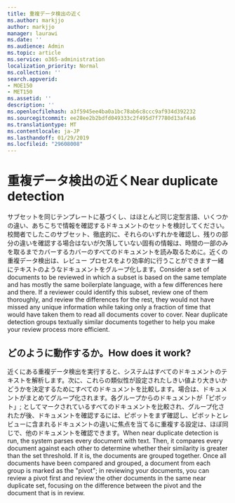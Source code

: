 ```yaml
---
title: 重複データ検出の近く
ms.author: markjjo
author: markjjo
manager: laurawi
ms.date: ''
ms.audience: Admin
ms.topic: article
ms.service: o365-administration
localization_priority: Normal
ms.collection: ''
search.appverid:
- MOE150
- MET150
ms.assetid: ''
description: ''
ms.openlocfilehash: a3f5945ee4ba0a1bc78ab6c8ccc9af934d392232
ms.sourcegitcommit: ee28ee2b2bdfd049333c2f495d7f7780d13af4a6
ms.translationtype: MT
ms.contentlocale: ja-JP
ms.lasthandoff: 01/29/2019
ms.locfileid: "29608008"
---
```

# <a name="near-duplicate-detection"></a><span data-ttu-id="1548f-102">重複データ検出の近く</span><span class="sxs-lookup"><span data-stu-id="1548f-102">Near duplicate detection</span></span>

<span data-ttu-id="1548f-p101">サブセットを同じテンプレートに基づくし、はほとんど同じ定型言語、いくつかの違い、あちこちで情報を確認するドキュメントのセットを検討してください。校閲者でしたこのサブセット、徹底的に、それらのいずれかを確認し、残りの部分の違いを確認する場合はないが欠落していない固有の情報は、時間の一部のみを取るまでカバーするカバーのすべてのドキュメントを読み取るために。近くの重複データ検出は、レビュー プロセスをより効率的に行うことができます一緒にテキストのようなドキュメントをグループ化します。</span><span class="sxs-lookup"><span data-stu-id="1548f-p101">Consider a set of documents to be reviewed in which a subset is based on the same template and has mostly the same boilerplate language, with a few differences here and there. If a reviewer could identify this subset, review one of them thoroughly, and review the differences for the rest, they would not have missed any unique information while taking only a fraction of time that would have taken them to read all documents cover to cover. Near duplicate detection groups textually similar documents together to help you make your review process more efficient.</span></span>

## <a name="how-does-it-work"></a><span data-ttu-id="1548f-106">どのように動作するか。</span><span class="sxs-lookup"><span data-stu-id="1548f-106">How does it work?</span></span>

<span data-ttu-id="1548f-p102">近くにある重複データ検出を実行すると、システムはすべてのドキュメントのテキストを解析します。次に、これらの類似性が設定されたしきい値より大きいかどうかを決定するためにすべてのドキュメントを比較します。場合は、ドキュメントがまとめてグループ化されます。各グループからのドキュメントが「ピボット」; としてマークされているすべてのドキュメントを比較され、グループ化されたが後、ドキュメントを確認するには、ピボットをまず確認し、ピボットとレビューに含まれるドキュメントの違いに焦点を当てるに重複する設定は、ほぼ同じで、他のドキュメントを確認できます。</span><span class="sxs-lookup"><span data-stu-id="1548f-p102">When near duplicate detection is run, the system parses every document with text. Then, it compares every document against each other to determine whether their similarity is greater than the set threshold. If it is, the documents are grouped together. Once all documents have been compared and grouped, a document from each group is marked as the "pivot"; in reviewing your documents, you can review a pivot first and review the other documents in the same near duplicate set, focusing on the difference between the pivot and the document that is in review.</span></span>